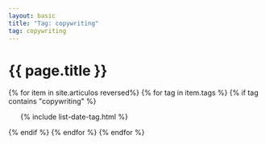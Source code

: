 ```yaml
---
layout: basic
title: "Tag: copywriting"
tag: copywriting
---
```


<h1>{{ page.title }}</h1>

{% for item in site.articulos reversed%}
{% for tag in item.tags %}
{% if tag contains "copywriting" %}
<ul>
    {% include list-date-tag.html %}
</ul>
{% endif %}
{% endfor %}
{% endfor %}